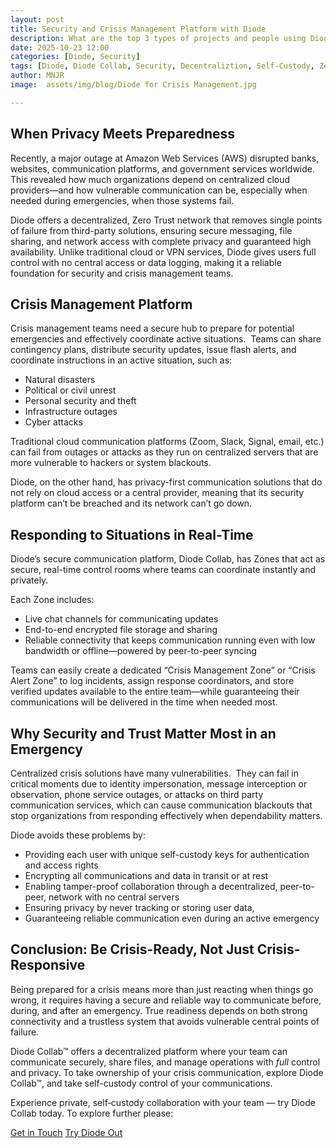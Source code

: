 ```yaml
---
layout: post
title: Security and Crisis Management Platform with Diode
description: What are the top 3 types of projects and people using Diode Collab?
date: 2025-10-23 12:00
categories: [Diode, Security]
tags: [Diode, Diode Collab, Security, Decentraliztion, Self-Custody, Zero Trust]
author: MNJR
image: 	assets/img/blog/Diode for Crisis Management.jpg

---
```

## When Privacy Meets Preparedness

Recently, a major outage at Amazon Web Services (AWS) disrupted banks, websites, communication platforms, and government services worldwide. This revealed how much organizations depend on centralized cloud providers—and how vulnerable communication can be, especially when needed during emergencies, when those systems fail.

Diode offers a decentralized, Zero Trust network that removes single points of failure from third-party solutions, ensuring secure messaging, file sharing, and network access with complete privacy and guaranteed high availability. Unlike traditional cloud or VPN services, Diode gives users full control with no central access or data logging, making it a reliable foundation for security and crisis management teams.

## Crisis Management Platform

Crisis management teams need a secure hub to prepare for potential emergencies and effectively coordinate active situations.  Teams can share contingency plans, distribute security updates, issue flash alerts, and coordinate instructions in an active situation, such as:

*   Natural disasters
*   Political or civil unrest
*   Personal security and theft
*   Infrastructure outages
*   Cyber attacks

Traditional cloud communication platforms (Zoom, Slack, Signal, email, etc.) can fail from outages or attacks as they run on centralized servers that are more vulnerable to hackers or system blackouts.

Diode, on the other hand, has privacy-first communication solutions that do not rely on cloud access or a central provider, meaning that its security platform can’t be breached and its network can’t go down.

## Responding to Situations in Real-Time

Diode’s secure communication platform, Diode Collab, has Zones that act as secure, real-time control rooms where teams can coordinate instantly and privately. 

Each Zone includes:

*   Live chat channels for communicating updates
*   End-to-end encrypted file storage and sharing
*   Reliable connectivity that keeps communication running even with low bandwidth or offline—powered by peer-to-peer syncing

Teams can easily create a dedicated “Crisis Management Zone” or “Crisis Alert Zone” to log incidents, assign response coordinators, and store verified updates available to the entire team—while guaranteeing their communications will be delivered in the time when needed most.  

## Why Security and Trust Matter Most in an Emergency

Centralized crisis solutions have many vulnerabilities.  They can fail in critical moments due to identity impersonation, message interception or observation, phone service outages, or attacks on third party communication services, which can cause communication blackouts that stop organizations from responding effectively when dependability matters.

Diode avoids these problems by:

*   Providing each user with unique self-custody keys for authentication and access rights
*   Encrypting all communications and data in transit or at rest
*   Enabling tamper-proof collaboration through a decentralized, peer-to-peer, network with no central servers
*   Ensuring privacy by never tracking or storing user data, 
*   Guaranteeing reliable communication even during an active emergency

## Conclusion: Be Crisis-Ready, Not Just Crisis-Responsive

Being prepared for a crisis means more than just reacting when things go wrong, it requires having a secure and reliable way to communicate before, during, and after an emergency. True readiness depends on both strong connectivity and a trustless system that avoids vulnerable central points of failure. 

Diode Collab™ offers a decentralized platform where your team can communicate securely, share files, and manage operations with _full_ control and privacy. To take ownership of your crisis communication, explore Diode Collab™, and take self-custody control of your communications.

Experience private, self‑custody collaboration with your team — try Diode Collab today.
To explore further please:
<div class="story__buttons">
  <a href="{{"https://contactdiode.paperform.co"}}" class="btn" target="">Get in Touch</a>
  <a href="#download-app" class="btn popup-open" target="">Try Diode Out</a>
</div>
